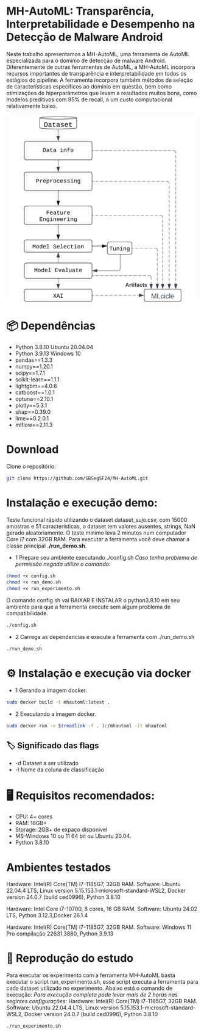 
# MH-AutoML: Transparência, Interpretabilidade e Desempenho na Detecção de Malware Android 

Neste trabalho apresentamos a MH-AutoML, uma ferramenta de AutoML especializada para o domínio de detecção de malware Android. Diferentemente de outras ferramentas de AutoML, a MH-AutoML incorpora recursos importantes de transparência e interpretabilidade em todos os estágios do pipeline. A ferramenta incorpora também métodos de seleção de características específicos ao domínio em questão, bem como otimizações de hiperparâmetros que levam a resultados muitos bons, como modelos preditivos com 95% de recall, a um custo computacional relativamente baixo.

![**Arquitetura do framework**](https://raw.githubusercontent.com/Lost-User-24/MH-AutoML/main/pipeline/fluxo-MH-AutoML.png)

# 📦 Dependências
- Python 3.8.10 Ubuntu 20.04.04
- Python 3.9.13 Windows 10
- pandas==1.3.3
- numpy==1.20.1
- scipy==1.7.1
- scikit-learn==1.1.1
- lightgbm==4.0.6
- catboost==1.0.1
- optuna==2.10.1
- plotly==5.3.1
- shap==0.39.0
- lime==0.2.0.1
- mlflow==2.11.3

# Download

Clone o repositório:
```bash
git clone https://github.com/SBSegSF24/MH-AutoML.git 
```
#  Instalação e execução demo:
Teste funcional rápido utilizando o dataset dataset_sujo.csv, com 15000 amostras e 51 características, o dataset tem valores ausentes, strings, NaN gerado aleatoriamente. O teste mínimo leva 2 minutos num computador Core i7 com 32GB RAM.
Para executar a ferramenta você deve chamar a classe principal **./run_demo.sh**.

- 1 Prepare seu ambiente executando ./config.sh
*Caso tenha problema de permissão negada utilize o comando:*
```bash
chmod +x config.sh
chmod +x run_demo.sh
chmod +x run_experimento.sh
```

O comando config.sh vai BAIXAR E INSTALAR o python3.8.10 em seu ambiente para que a ferramenta execute sem algum problema de compatibilidade.

```bash
./config.sh
```
- 2 Carrege as dependencias e execute a ferramenta com ./run_demo.sh
```bash
./run_demo.sh
```

# ⚙️ Instalação e execução via docker
- 1 Gerando a imagem docker.
```bash
sudo docker build -t mhautoml:latest .
```
- 2 Executando a imagem docker.
```bash
sudo docker run -v $(readlink -f . ):/mhautoml -it mhautoml
```

## 🏷️ Significado das flags 
- -d Dataset a ser utilizado
- -l  Nome da coluna de classificação 

# 🖥️ Requisitos recomendados:
- CPU: 4+ cores
- RAM: 16GB+
- Storage: 2GB+ de expaço disponivel
- MS-Windows 10 ou 11 64 bit ou Ubuntu 20.04.
- Python 3.8.10

# Ambientes testados
Hardware: Intel(R) Core(TM) i7-1185G7, 32GB RAM. Software: Ubuntu 22.04.4 LTS, Linux version 5.15.153.1-microsoft-standard-WSL2, Docker version 24.0.7 (build ced0996), Python 3.8.10

Hardware: Intel Core i7-10700, 8 cores, 16 GB RAM. Software: Ubuntu 24.02 LTS, Python 3.12.3,Docker 26.1.4

Hardware: Intel(R) Core(TM) i7-1185G7, 32GB RAM. Software: Windows 11 Pro compilação 22631.3880, Python 3.9.13

# 🚀 Reprodução do estudo

Para executar os experimento com a ferramenta MH-AutoML basta executar o script run_experimento.sh, esse script executa a ferramenta para cada dataset utilizado no experimento. Abaixo está o comando de execução:
*Para execução completa pode levar mais de 2 horas nas segintes configurações:*
Hardware: Intel(R) Core(TM) i7-1185G7, 32GB RAM. Software: Ubuntu 22.04.4 LTS, Linux version 5.15.153.1-microsoft-standard-WSL2, Docker version 24.0.7 (build ced0996), Python 3.8.10

```bash
./run_experimento.sh
```

